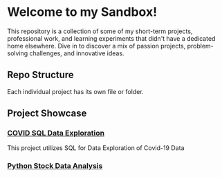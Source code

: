 # Welcome to my Sandbox!

This repository is a collection of some of my short-term projects, professional work, and learning experiments that didn't have a dedicated home elsewhere. Dive in to discover a mix of passion projects, problem-solving challenges, and innovative ideas. 

## Repo Structure
Each individual project has its own file or folder. 

## Project Showcase

### [COVID SQL Data Exploration](https://github.com/nkiesz39/PortfolioProjects/blob/main/COVID%20Project%20Scripts.sql)

This project utilizes SQL for Data Exploration of Covid-19 Data

### [Python Stock Data Analysis](https://github.com/nkiesz39/PortfolioProjects/blob/main/Python_Historical_Stock_Data_Analysis.ipynb)
